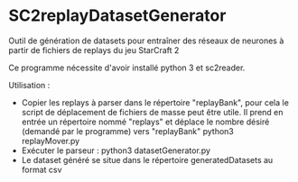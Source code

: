 # SC2replayDatasetGenerator
Outil de génération de datasets pour entraîner des réseaux de neurones à partir de fichiers de replays du jeu StarCraft 2

Ce programme nécessite d'avoir installé python 3 et sc2reader.

Utilisation :
- Copier les replays à parser dans le répertoire "replayBank", pour cela le script de déplacement de fichiers de masse peut être utile.
  Il prend en entrée un répertoire nommé "replays" et déplace le nombre désiré (demandé par le programme) vers "replayBank"
	python3 replayMover.py
- Exécuter le parseur :
	python3 datasetGenerator.py
- Le dataset généré se situe dans le répertoire generatedDatasets au format csv